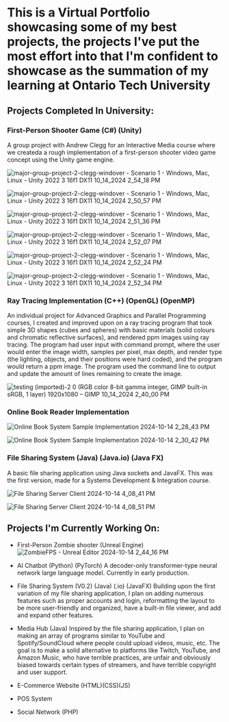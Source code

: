 # This is a Virtual Portfolio showcasing some of my best projects, the projects I've put the most effort into that I'm confident to showcase as the summation of my learning at Ontario Tech University 

## Projects Completed In University:

### First-Person Shooter Game (C#) (Unity)
A group project with Andrew Clegg for an Interactive Media course where we createda a rough implementation of a first-person shooter video game concept using the Unity game engine.

![major-group-project-2-clegg-windover - Scenario 1 - Windows, Mac, Linux - Unity 2022 3 16f1 _DX11_ 10_14_2024 2_54_18 PM](https://github.com/user-attachments/assets/65017844-050f-4677-b547-99319a8d8a43)

![major-group-project-2-clegg-windover - Scenario 1 - Windows, Mac, Linux - Unity 2022 3 16f1 _DX11_ 10_14_2024 2_50_57 PM](https://github.com/user-attachments/assets/1fbea975-f714-4c31-a5ed-8254a6dd5671)

![major-group-project-2-clegg-windover - Scenario 1 - Windows, Mac, Linux - Unity 2022 3 16f1 _DX11_ 10_14_2024 2_51_36 PM](https://github.com/user-attachments/assets/7ca881e0-5c79-45c8-a9a6-47cb79038ce6)

![major-group-project-2-clegg-windover - Scenario 1 - Windows, Mac, Linux - Unity 2022 3 16f1 _DX11_ 10_14_2024 2_52_07 PM](https://github.com/user-attachments/assets/f8f60f07-2f5d-4d9d-83c0-0d46e0164a62)

![major-group-project-2-clegg-windover - Scenario 1 - Windows, Mac, Linux - Unity 2022 3 16f1 _DX11_ 10_14_2024 2_52_24 PM](https://github.com/user-attachments/assets/fb7dedf0-2ebd-433f-bded-de718176e8dd)

![major-group-project-2-clegg-windover - Scenario 1 - Windows, Mac, Linux - Unity 2022 3 16f1 _DX11_ 10_14_2024 2_52_34 PM](https://github.com/user-attachments/assets/13ffc88c-12ac-4b76-8583-484896af0d88)

  
### Ray Tracing Implementation (C++) (OpenGL) (OpenMP)
An individual project for Advanced Graphics and Parallel Programming courses, I created and improved upon on a ray tracing program that took simple 3D shapes (cubes and spheres) with basic materials (solid colours and chromatic reflective surfaces), and rendered ppm images using ray tracing. The program had user input with command prompt, where the user would enter the image width, samples per pixel, max depth, and render type (the lighting, objects, and their positions were hard coded), and the program would return a ppm image. The program used the command line to output and update the amount of lines remaining to create the image.

![testing  (imported)-2 0 (RGB color 8-bit gamma integer, GIMP built-in sRGB, 1 layer) 1920x1080 – GIMP 10_14_2024 2_40_00 PM](https://github.com/user-attachments/assets/0872024b-2b6b-4614-ae40-e1410e6e0b95)

### Online Book Reader Implementation
![Online Book System Sample Implementation 2024-10-14 2_28_43 PM](https://github.com/user-attachments/assets/2015baaa-3f40-4b09-97e4-218bc2a6fbed)

![Online Book System Sample Implementation 2024-10-14 2_30_42 PM](https://github.com/user-attachments/assets/64e9085d-97e2-4448-8bf8-63e65dde97d9)

### File Sharing System (Java) (Java.io) (Java FX)
A basic file sharing application using Java sockets and JavaFX. This was the first version, made for a Systems Development & Integration course.

![File Sharing Server Client 2024-10-14 4_08_41 PM](https://github.com/user-attachments/assets/608890c6-9c8d-4803-a9af-3af9ec9f634c)

![File Sharing Server Client 2024-10-14 4_08_51 PM](https://github.com/user-attachments/assets/8f55e299-d1a7-4fd4-a16c-d23654351b54)


## Projects I'm Currently Working On:
- First-Person Zombie shooter (Unreal Engine)
![ZombieFPS - Unreal Editor 2024-10-14 2_44_16 PM](https://github.com/user-attachments/assets/dcba7d13-d12b-4a81-91b6-6153cadc32a8)

- AI Chatbot (Python) (PyTorch)
  A decoder-only transformer-type neural network large language model. Currently in early production.

- File Sharing System (V0.2) (Java) (.io) (JavaFX)
  Building upon the first variation of my file sharing application, I plan on adding numerous features such as proper accounts and login, reformatting the layout to be more user-friendly and organized, have a built-in file viewer, and add and expand other features.

- Media Hub (Java)
  Inspired by the file sharing application, I plan on making an array of programs similar to YouTube and Spotify/SoundCloud where people could upload videos, music, etc. The goal is to make a solid alternative to platforms like Twitch, YouTube, and Amazon Music, who have terrible practices, are unfair and obviously biased towards certain types of streamers, and have terrible copyright and user support.

- E-Commerce Website (HTML)(CSS)(JS)

- POS System
  
- Social Network (PHP)


  
